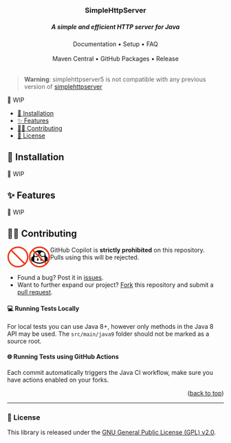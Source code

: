 <div id="top" align="center">
    <h3>SimpleHttpServer</h3>
    <h5>A simple and efficient HTTP server for Java</h5>
    <div>
        Documentation
        •
        Setup
        •
        FAQ
    </div>
</div>

<br>

<div align="center">
    Maven Central
    •
    GitHub Packages
    •
    Release
</div>

<br>

> **Warning**:
> simplehttpserver5 is not compatible with any previous version of [simplehttpserver](https://github.com/Ktt-Development/simplehttpserver)

🚧 WIP

 - [📃 Installation](#-installation)
 - [✨ Features](#-features)
 - [👨‍💻 Contributing](#-contributing)
 - [💼 License](#-license)

## 📃 Installation

🚧 WIP

## ✨ Features

🚧 WIP

## 👨‍💻 Contributing

<!-- GitHub Copilot Disclaimer -->
<table>
    <img alt="GitHub Copilot" align="left" src="https://raw.githubusercontent.com/KatsuteDev/.github/main/profile/copilot-dark.png#gh-dark-mode-only" width="50"><img alt="GitHub Copilot" align="left" src="https://raw.githubusercontent.com/KatsuteDev/.github/main/profile/copilot-light.png#gh-light-mode-only" width="50">
    <p>GitHub Copilot is <b>strictly prohibited</b> on this repository.<br>Pulls using this will be rejected.</p>
</table>
<!-- GitHub Copilot Disclaimer -->

 - Found a bug? Post it in [issues](https://github.com/KatsuteDev/simplehttpserver/issues).
 - Want to further expand our project? [Fork](https://github.com/KatsuteDev/simplehttpserver/fork) this repository and submit a [pull request](https://github.com/KatsuteDev/simplehttpserver/pulls).

#### 💻 Running Tests Locally

For local tests you can use Java 8+, however only methods in the Java 8 API may be used. The `src/main/java9` folder should not be marked as a source root.

#### 🌐 Running Tests using GitHub Actions

Each commit automatically triggers the Java CI workflow, make sure you have actions enabled on your forks.

<p align="right">(<a href="#top">back to top</a>)</p>

<hr>

### 💼 License

This library is released under the [GNU General Public License (GPL) v2.0](https://github.com/KatsuteDev/Mal4J/blob/main/LICENSE).